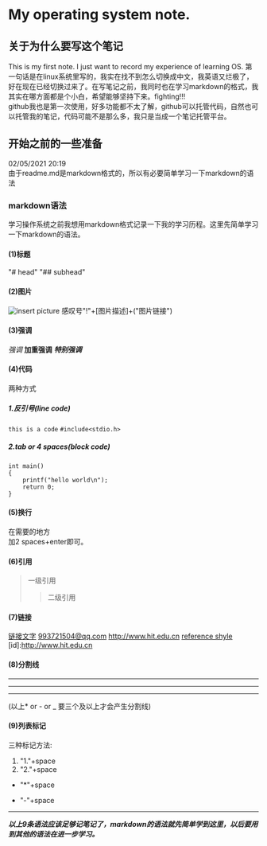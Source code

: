 # My operating system note.
## 关于为什么要写这个笔记
This is my first note. I just want to record my experience of learning OS.
第一句话是在linux系统里写的，我实在找不到怎么切换成中文，我英语又烂极了，好在现在已经切换过来了。在写笔记之前，我同时也在学习markdown的格式，我其实在哪方面都是个小白，希望能够坚持下来。fighting!!!  
github我也是第一次使用，好多功能都不太了解，github可以托管代码，自然也可以托管我的笔记，代码可能不是那么多，我只是当成一个笔记托管平台。
## 开始之前的一些准备
02/05/2021 20:19  
由于readme.md是markdown格式的，所以有必要简单学习一下markdown的语法
### markdown语法
学习操作系统之前我想用markdown格式记录一下我的学习历程。这里先简单学习一下markdown的语法。
#### (1)标题
"# head"
"## subhead"
#### (2)图片
![insert picture](https://img-blog.csdn.net/20141121163821625?watermark/2/text/aHR0cDovL2Jsb2cuY3Nkbi5uZXQvemhhb2thaXFpYW5nMTk5Mg==/font/5a6L5L2T/fontsize/400/fill/I0JBQkFCMA==/dissolve/70/gravity/Center)
感叹号"!"+[图片描述]+("图片链接")
#### (3)强调
*强调*
**加重强调**
***特别强调***
#### (4)代码
两种方式
##### 1.反引号(line code)
`this is a code`
`#include<stdio.h>`
##### 2.tab or 4 spaces(block code)
	int main()
	{
		printf("hello world\n");
		return 0;
	}
#### (5)换行
在需要的地方  
加2 spaces+enter即可。
#### (6)引用
>一级引用
>>二级引用
#### (7)链接
[链接文字](http://www.hit.edu.cn)
<993721504@qq.com>
<http://www.hit.edu.cn>
[reference shyle](id)
[id]:http://www.hit.edu.cn   
#### (8)分割线
***
---
___
(以上* or - or _ 要三个及以上才会产生分割线)      
#### (9)列表标记
三种标记方法:
1. "1."+space
2. "2."+space
* "*"+space
- "-"+space
***
***以上9条语法应该足够记笔记了，markdown的语法就先简单学到这里，以后要用到其他的语法在进一步学习。***
